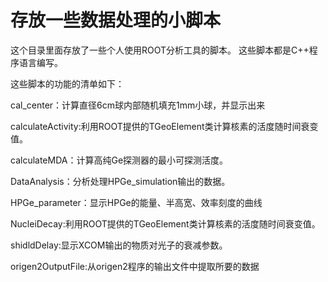 存放一些数据处理的小脚本
===============

这个目录里面存放了一些个人使用ROOT分析工具的脚本。
这些脚本都是C++程序语言编写。

这些脚本的功能的清单如下：

cal_center：计算直径6cm球内部随机填充1mm小球，并显示出来

calculateActivity:利用ROOT提供的TGeoElement类计算核素的活度随时间衰变值。

calculateMDA：计算高纯Ge探测器的最小可探测活度。

DataAnalysis：分析处理HPGe_simulation输出的数据。

HPGe_parameter：显示HPGe的能量、半高宽、效率刻度的曲线

NucleiDecay:利用ROOT提供的TGeoElement类计算核素的活度随时间衰变值。

shidldDelay:显示XCOM输出的物质对光子的衰减参数。

origen2OutputFile:从origen2程序的输出文件中提取所要的数据
